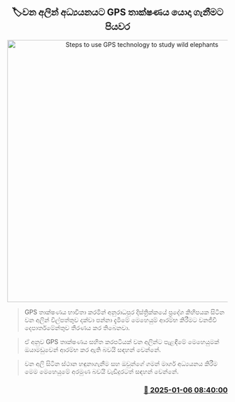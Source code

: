 <p align='center'><b><h2 align='center' title='Steps to use GPS technology to study wild elephants'>🏷වන අලින් අධ්‍යයනයට GPS තාක්ෂණය යොදා ගැනීමට පියවර</h2></b></p>
<p align='center'><img src='https://helakuru.sgp1.cdn.digitaloceanspaces.com/esana/images/lib/elephant-road.jpg' width='600' alt='Steps to use GPS technology to study wild elephants'></p>

> GPS තාක්ෂණය භාවිතා කරමින් අනුරාධපුර දිස්ත්‍රික්කයේ ප්‍රදේශ කිහිපයක සිටින වන අලින් විල්පත්තුව දක්වා පන්නා දැමීමේ මෙහෙයුම් ආරම්භ කිරීමට වනජීවී දෙපාර්තමේන්තුව තීරණය කර තිබෙනවා.

> ඒ අනුව GPS තාක්ෂණය සහිත කරපටියක් වන අලින්ට පැළඳීමේ මෙහෙයුමක් ඔයාමඩුවෙන් ආරම්භ කර ඇති බවයි සඳහන් වෙන්නේ.

> වන අලි සිටින ස්ථාන හඳුනාගැනීම සහ ඔවුන්ගේ ගමන් මාර්ග අධ්‍යයනය කිරීම මෙම මෙහෙයුමේ අරමුණ බවයි වැඩිදුරටත් සඳහන් වෙන්නේ.



<h3 align='right'><a href='https://www.helakuru.lk/esana/p/106337/'>📅 2025-01-06 08:40:00</a></h3>
